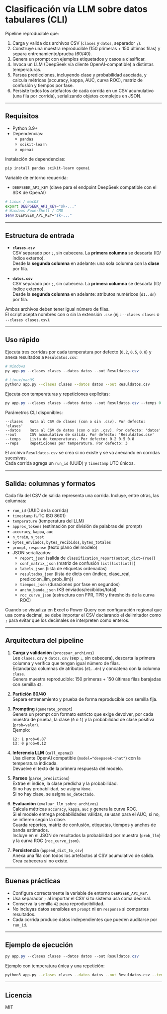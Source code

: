# Clasificación vía LLM sobre datos tabulares (CLI)

Pipeline reproducible que:
1) Carga y valida dos archivos CSV (`clases` y `datos`, separador `;`).
2) Construye una muestra reproducible (150 primeras + 150 últimas filas) y separa entrenamiento/prueba (60/40).
3) Genera un prompt con ejemplos etiquetados y casos a clasificar.
4) Invoca un LLM (DeepSeek vía cliente OpenAI-compatible) a distintas temperaturas.
5) Parsea predicciones, incluyendo clase y probabilidad asociada, y calcula métricas (accuracy, kappa, AUC, curva ROC), matriz de confusión y tiempos por fase.
6) Persiste todos los artefactos de cada corrida en un CSV acumulativo (una fila por corrida), serializando objetos complejos en JSON.

---

## Requisitos

- Python 3.9+
- Dependencias:
  - `pandas`
  - `scikit-learn`
  - `openai`

Instalación de dependencias:

```bash
pip install pandas scikit-learn openai
```

Variable de entorno requerida:

- `DEEPSEEK_API_KEY` (clave para el endpoint DeepSeek compatible con el SDK de OpenAI)

```bash
# Linux / macOS
export DEEPSEEK_API_KEY="sk-..."
# Windows PowerShell / CMD
$env:DEEPSEEK_API_KEY="sk-..."
```

---

## Estructura de entrada

- **`clases.csv`**  
  CSV separado por `;`, sin cabecera. La **primera columna** se descarta (ID/índice externo).  
  Desde la **segunda columna** en adelante: una sola columna con la **clase** por fila.

- **`datos.csv`**  
  CSV separado por `;`, sin cabecera. La **primera columna** se descarta (ID/índice externo).  
  Desde la **segunda columna** en adelante: atributos numéricos (`d1..dn`) por fila.

Ambos archivos deben tener igual número de filas.  
El script acepta nombres con o sin la extensión `.csv` (ej.: `--clases clases` o `--clases clases.csv`).

---

## Uso rápido

Ejecuta tres corridas por cada temperatura por defecto (`0.2`, `0.5`, `0.8`) y anexa resultados a `Resuldatos.csv`:

```powershell
# Windows
py app.py --clases clases --datos datos --out Resuldatos.csv
```

```bash
# Linux/macOS
python3 app.py --clases clases --datos datos --out Resuldatos.csv
```

Ejecuta con temperaturas y repeticiones explícitas:

```powershell
py app.py --clases clases --datos datos --out Resuldatos.csv --temps 0.2 0.5 0.8 --reps 3
```

Parámetros CLI disponibles:

```text
--clases   Ruta al CSV de clases (con o sin .csv). Por defecto: 'clases'
--datos    Ruta al CSV de datos (con o sin .csv). Por defecto: 'datos'
--out      CSV acumulativo de salida. Por defecto: 'Resuldatos.csv'
--temps    Lista de temperaturas. Por defecto: 0.2 0.5 0.8
--reps     Repeticiones por temperatura. Por defecto: 3
```

El archivo `Resuldatos.csv` se crea si no existe y se va anexando en corridas sucesivas.  
Cada corrida agrega un `run_id` (UUID) y `timestamp` UTC únicos.

---

## Salida: columnas y formatos

Cada fila del CSV de salida representa una corrida. Incluye, entre otras, las columnas:

- `run_id` (UUID de la corrida)  
- `timestamp` (UTC ISO 8601)  
- `temperature` (temperatura del LLM)  
- `approx_tokens` (estimación por división de palabras del prompt)  
- `accuracy`, `kappa`, `auc`  
- `n_train`, `n_test`  
- `bytes_enviados`, `bytes_recibidos`, `bytes_totales`  
- `prompt`, `response` (texto plano del modelo)  
- JSON serializados:
  - `report_json` (salida de `classification_report(output_dict=True)`)  
  - `conf_matrix_json` (matriz de confusión `list[list[int]]`)  
  - `labels_json` (lista de etiquetas ordenadas)  
  - `resultados_json` (lista de dicts con {indice, clase_real, prediccion_llm, prob_llm})  
  - `tiempos_json` (duraciones por fase en segundos)  
  - `ancho_banda_json` (KB enviados/recibidos/total)  
  - `roc_curve_json` (estructura con FPR, TPR y thresholds de la curva ROC)

Cuando se visualiza en Excel o Power Query con configuración regional que usa coma decimal, se debe importar el CSV declarando el delimitador como `;` para evitar que los decimales se interpreten como enteros.

---

## Arquitectura del pipeline

1. **Carga y validación** (`procesar_archivos`)  
   Lee `clases.csv` y `datos.csv` (sep `;`, sin cabecera), descarta la primera columna y verifica que tengan igual número de filas.  
   Estandariza columnas de atributos (`d1..dn`) y concatena con la columna `clase`.  
   Genera muestra reproducible: 150 primeras + 150 últimas filas barajadas con semilla `42`.

2. **Partición 60/40**  
   Separa entrenamiento y prueba de forma reproducible con semilla fija.

3. **Prompting** (`generate_prompt`)  
   Genera un prompt con formato estricto que exige devolver, por cada muestra de prueba, la clase (`0` o `1`) y la probabilidad de clase positiva (`prob=valor`).  
   Ejemplo:  
   ```
   12: 1 prob=0.87
   13: 0 prob=0.12
   ```

4. **Inferencia LLM** (`call_openai`)  
   Usa cliente OpenAI compatible (`model="deepseek-chat"`) con la temperatura indicada.  
   Devuelve el texto de la primera respuesta del modelo.

5. **Parseo** (`parse_predictions`)  
   Extrae el índice, la clase predicha y la probabilidad.  
   Si no hay probabilidad, se asigna `None`.  
   Si no hay clase, se asigna `no_detectado`.

6. **Evaluación** (`evaluar_llm_sobre_archivos`)  
   Calcula métricas `accuracy`, `kappa`, `auc` y genera la curva ROC.  
   Si el modelo entrega probabilidades válidas, se usan para el AUC; si no, se infieren según la clase.  
   Guarda reportes, matriz de confusión, etiquetas, tiempos y anchos de banda estimados.  
   Incluye en el JSON de resultados la probabilidad por muestra (`prob_llm`) y la curva ROC (`roc_curve_json`).

7. **Persistencia** (`append_dict_to_csv`)  
   Anexa una fila con todos los artefactos al CSV acumulativo de salida.  
   Crea cabecera si no existe.

---

## Buenas prácticas

- Configura correctamente la variable de entorno `DEEPSEEK_API_KEY`.  
- Usa separador `;` al importar el CSV si tu sistema usa coma decimal.  
- Conserva la semilla `42` para reproducibilidad.  
- No incluyas datos sensibles en `prompt` ni en `response` si compartes resultados.  
- Cada corrida produce datos independientes que pueden auditarse por `run_id`.

---

## Ejemplo de ejecución

```powershell
py app.py --clases clases --datos datos --out Resuldatos.csv
```

Ejemplo con temperatura única y una repetición:

```bash
python3 app.py --clases clases --datos datos --out Resuldatos.csv --temps 0.5 --reps 1
```

---

## Licencia

MIT


